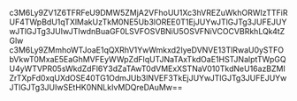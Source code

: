 c3M6Ly9ZV1Z6TFRFeU9DMW5ZMjA2VFhoUU1Xc3hVREZuWkhORWIzTTFiRUF4TWpBdU1qTXlMakUzTkM0NE5Ub3lOREE0T1EjJUYwJTlGJTg3JUFEJUYwJTlGJTg3JUIwJTIwdnBuaGF0LSVFOSVBNiU5OSVFNiVCOCVBRkhLQk4tZGlw
c3M6Ly9ZMmhoWTJoaE1qQXRhV1YwWmkxd2IyeDVNVE13TlRwaU0ySTFObVkwT0MxaE5EaGhMVFEyWWpZdFlqUTJNaTAxTkdOaE1HSTJNalptTWpGQU4yWTVPR05sWkdZdFl6Y3dZaTAwT0dVMExXSTNaV010TkdNeU16azBZMlZrTXpFd0xqUXdOSE40TG1OdmJUb3lNVEF3TkEjJUYwJTlGJTg3JUFEJUYwJTlGJTg3JUIwSEtHK0NNLkIvMDQreDAuMw==
